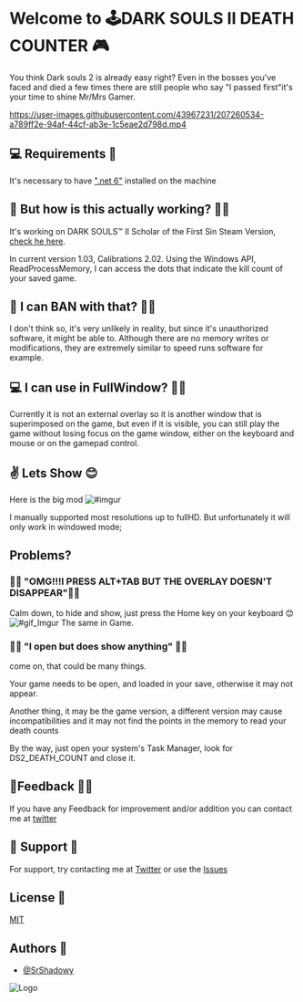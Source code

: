 
# Welcome to  🕹️**DARK SOULS II DEATH COUNTER** 🎮

You think Dark souls 2 is already easy right? Even in the bosses you've faced and died a few times there are still people who say "I passed first"it's your time to shine Mr/Mrs Gamer.

https://user-images.githubusercontent.com/43967231/207260534-a789ff2e-94af-44cf-ab3e-1c5eae2d798d.mp4



## 💻 Requirements 📝
It's necessary to have [".net 6"](https://dotnet.microsoft.com/en-us/download/dotnet/6.0) installed on the machine

## 📝 But how is this actually working? 🤔🤔

It's working on DARK SOULS™ II Scholar of the First Sin Steam Version, [check he here](https://store.steampowered.com/agecheck/app/335300/).

In current version 1.03, Calibrations 2.02.
Using the Windows API, ReadProcessMemory, I can access the dots that indicate the kill count of your saved game.



## 🚫 I can BAN with that? 🤔🤔

I don't think so, it's very unlikely in reality, but since it's unauthorized software, it might be able to.
Although there are no memory writes or modifications, they are extremely similar to speed runs software for example.

## 💻 I can use in FullWindow? 🤔🤔

Currently it is not an external overlay so it is another window that is superimposed on the game, but even if it is visible, you can still play the game without losing focus on the game window, either on the keyboard and mouse or on the gamepad control.
## ✌️ Lets Show 😊

Here is the big mod 
![#imgur](https://i.imgur.com/fPQZPBC.png)

I manually supported most resolutions up to fullHD.
But unfortunately it will only work in windowed mode;


## Problems?


### 🤷‍♂️ "OMG!!!I PRESS ALT+TAB BUT THE OVERLAY DOESN'T DISAPPEAR"🤦‍♀️

Calm down, to hide and show,  just press the Home key on your keyboard 😊
![#gif_Imgur](https://i.imgur.com/bPUnzv4.gif)
The same in Game.


### 🤦‍♂️ "I open but does show anything" 🤷‍♀️

come on, that could be many things.

Your game needs to be open, and loaded in your save, otherwise it may not appear.

Another thing, it may be the game version, a different version may cause incompatibilities and it may not find the points in the memory to read your death counts

By the way, just open your system's Task Manager, look for DS2_DEATH_COUNT and close it.
## 🙋Feedback 🙋‍♀️ 

If you have any Feedback for improvement and/or addition you can contact me at [twitter](https://twitter.com/SrShadowy)


## 👋 Support 🤳

For support, try contacting me at [Twitter](https://twitter.com/SrShadowy) or use the [Issues](https://github.com/SrShadowy/pyLogin/issues)


## License 📃

[MIT](https://choosealicense.com/licenses/mit/)


## Authors 🤝

- [@SrShadowy](https://github.com/SrShadowy)

![Logo](https://i.imgur.com/NUUNkon.png)
